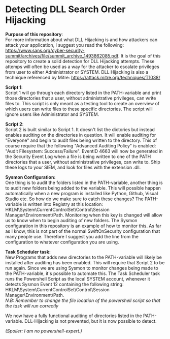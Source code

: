 # Detecting DLL Search Order Hijacking

**Purpose of this repository**: \
For more information about what DLL Hijacking is and how attackers can attack your application, I suggest you read the following: https://www.sans.org/cyber-security-summit/archives/file/summit_archive_1493862085.pdf. It is the goal of this repository to create a solid detection for DLL Hijacking attempts. These attemps will often be used as a way for the attacker to escalate privileges from user to either Administrator or SYSTEM. DLL Hijacking is also a technique referenced by Mitre: https://attack.mitre.org/techniques/T1038/ 

**Script 1**: \
Script 1 will go through each directory listed in the PATH-variable and print those directories that a user, without administrative privileges, can write files to. This script is only meant as a testing tool to create an overview of which users can write files to these specific directories. The script will ignore users like Administrator and SYSTEM.  

**Script 2**: \
Script 2 is built similar to Script 1. It doesn't list the dictories but instead enables auditing on the directories in question. It will enable auditing for "Everyone" and begin to audit files being written to the directory. This of course require that the following "Advanced Auditing Policy" is enabled: "Audit Filesystem: Success/Failure". EventID 4663 will now be generated in the Security Event Log when a file is being written to one of the PATH directories that a user, without administrative privileges, can write to. Ship these logs to your SIEM, and look for files with the extension .dll.  

**Sysmon Configuration:** \
One thing is to audit the folders listed in the PATH-variable, another thing is to audit new folders being added to the variable. This will possible happen automatically when a new program is installed like Python, Github, Visual Studio etc. So how do we make sure to catch these changes? The PATH-variable is written into Registry at this location: HKLM\System\CurrentControlSet\Control\Session Manager\Environment\Path. Monitoring when this key is changed will allow us to know when to begin auditing of new folders. The Sysmon configuration in this repository is an example of how to monitor this. As far as I know, this is not part of the normal SwiftOnSecurity configuration that many people use. Therefore I suggest you add the line from the configuration to whatever configuration you are using.  

**Task Scheduler task:** \
New Programs that adds new directories to the PATH-variable will likely be installed after auditing has been enabled. This will require that Script 2 to be run again. Since we are using Sysmon to monitor changes being made to the PATH-variable, it's possible to automate this. The Task Scheduler task runs the Powershell Script as the local SYSTEM account, whenever it detects Sysmon Event 12 containing the following string: HKLM\System\CurrentControlSet\Control\Session Manager\Environment\Path.  
*N.B: Remember to change the file location of the powershell script so that the task will run correctly*

We now have a fully functional auditing of directories listed in the PATH-variable. DLL-Hijacking is not prevented, but it is now possible to detect. 

*(Spoiler: I am no powershell-expert.)*
